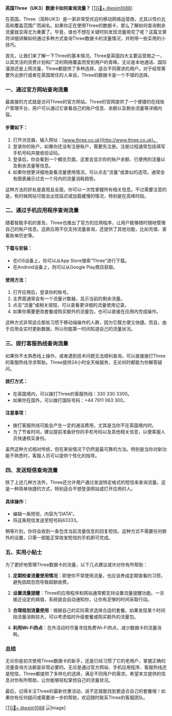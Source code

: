 **英国Three（UK3）数据卡如何查询流量？** [[TG💪+ @esim1088](https://t.me/s/esim1088)]

在英国，Three（简称UK3）是一家非常受欢迎的移动网络运营商，尤其以性价比高和覆盖范围广而闻名。如果你正在使用Three的数据卡，那么了解如何查询剩余流量就显得尤为重要了。毕竟，谁也不想在关键时刻发现流量用完了呢？这篇文章将详细讲解如何通过多种方式查询Three数据卡的流量情况，并附带一些实用的小技巧。

首先，让我们来了解一下Three的基本情况。Three是英国四大主要运营商之一，以其灵活的资费计划和广泛的网络覆盖而受到用户的青睐。无论是本地通话、国际漫游还是上网流量，Three都提供了多种选择，适合不同需求的用户。对于经常需要外出旅行或者在英国居住的人来说，Three的数据卡是一个不错的选择。

### **一、通过官方网站查询流量**

最直接的方式就是访问Three的官方网站。Three的官网提供了一个便捷的在线账户管理平台，用户可以通过它查看自己的账户信息、余额以及剩余流量等详细内容。

#### **步骤如下：**
1. 打开浏览器，输入网址：[www.three.co.uk](http://www.three.co.uk)。
2. 登录你的账户。如果你还没有注册账户，需要先注册。注册过程通常包括填写手机号码并接收验证码。
3. 登录后，你会看到一个概览页面，这里会显示你的账户余额、已使用的流量以及剩余流量等信息。
4. 如果你想更详细地查看流量使用情况，可以点击“流量”或类似的选项。通常会有图表展示过去一个月内的流量消耗趋势。

这种方法的好处是直观且全面，你可以一次性掌握所有相关信息。不过需要注意的是，有时候网站可能会出现延迟或加载缓慢的情况，特别是在高峰时段。

### **二、通过手机应用程序查询流量**

随着智能手机的普及，Three也推出了官方的应用程序，让用户能够随时随地管理自己的账户信息。这款应用不仅支持流量查询，还提供了其他功能，比如充值、查看账单历史等。

#### **下载与安装：**
- 在iOS设备上，你可以从App Store搜索“Three”进行下载。
- 在Android设备上，则可以从Google Play商店获取。

#### **使用方法：**
1. 打开应用后，登录你的账号。
2. 主界面通常会有一个流量计数器，显示当前的剩余流量。
3. 点击“流量”或相关按钮，可以查看更详细的流量使用记录。
4. 如果你需要更改套餐或购买额外的流量包，也可以直接在应用内完成操作。

这种方式非常适合那些习惯于移动端操作的人群，因为它既方便又快捷。而且，由于应用会实时更新数据，所以你能第一时间知道自己的流量状况。

### **三、拨打客服热线查询流量**

如果你不太熟悉线上操作，或者遇到技术问题无法顺利查询，可以直接拨打Three的客服热线寻求帮助。Three提供24小时全天候服务，无论何时都能为你解答疑问。

#### **拨打方式：**
- 在英国境内，可以拨打Three的客服热线：330 330 3300。
- 如果你在国外，可以拨打国际号码：+44 7911 063 300。

#### **注意事项：**
- 拨打客服热线可能会产生一定的通话费用，尤其是当你不在英国境内时。
- 为了节省时间，建议提前准备好你的手机号码以及其他相关信息，以便客服人员快速核实身份。

虽然这种方式相对传统，但在某些情况下仍然是最可靠的方法。特别是当你对新功能不熟悉时，客服人员可以提供个性化的指导。

### **四、发送短信查询流量**

除了上述几种方法外，Three还允许用户通过发送特定格式的短信来查询流量。这是一种简单快捷的方式，特别适合不想登录网站或打开应用的人。

#### **具体操作：**
- 编辑一条短信，内容为“DATA”。
- 将这条短信发送至短号码63333。

稍等片刻，你将会收到一条包含当前流量信息的回复短信。这种方式不需要任何额外的设置，只需一部能正常收发短信的手机即可完成。

### **五、实用小贴士**

为了更好地管理Three数据卡的流量，以下几点建议或许对你有所帮助：

1. **定期检查流量使用情况**：即使你不常使用流量，也应该养成定期查看的习惯，避免因疏忽而导致超额收费。
   
2. **设置流量提醒**：Three的应用程序和网站通常都支持设置流量提醒功能。一旦接近设定的阈值，系统就会自动通知你，让你有足够的时间采取行动。

3. **合理规划流量使用**：根据自己的实际需求选择合适的套餐。如果发现某个时间段流量消耗较大，可以考虑临时升级套餐或购买额外的流量包。

4. **利用Wi-Fi热点**：在外活动时尽量寻找免费Wi-Fi热点，减少数据卡的流量消耗。

### **总结**

无论你是初次使用Three数据卡的新手，还是已经习惯了它的老用户，掌握正确的流量查询方法都是非常必要的。无论是通过官方网站、手机应用程序、客服热线还是短信，Three都提供了多样化的选择，满足不同用户的需求。希望本文提供的信息对你有所帮助，让你能够轻松掌控自己的流量状况。

最后，记得关注Three的最新优惠活动，说不定就能找到更适合自己的套餐哦！如果你有任何疑问或需要进一步的帮助，欢迎随时联系Three的客服团队。

[[TG💪+ @esim1088](https://t.me/s/esim1088) ![Image](https://i.postimg.cc/4NQfJmqS/Snipaste-2025-05-13-00-14-12.png)]